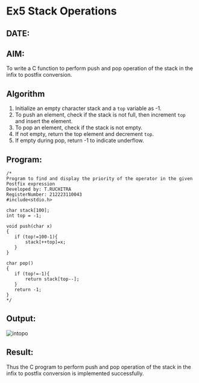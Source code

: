# Ex5 Stack Operations
## DATE:
## AIM:
To write a C function to perform push and pop operation of the stack in the infix to postfix conversion.

## Algorithm
1. Initialize an empty character stack and a `top` variable as -1.
2. To push an element, check if the stack is not full, then increment `top` and insert the element.
3. To pop an element, check if the stack is not empty.
4. If not empty, return the top element and decrement `top`.
5. If empty during pop, return -1 to indicate underflow.  

## Program:
```
/*
Program to find and display the priority of the operator in the given Postfix expression
Developed by: T.RUCHITRA
RegisterNumber: 212223110043
#include<stdio.h>

char stack[100];
int top = -1;

void push(char x)
{
   if (top!=100-1){
       stack[++top]=x;
   }
}

char pop()
{
   if (top!=-1){
       return stack[top--];
   }
   return -1;
}
*/
```

## Output:
![intopo](https://github.com/user-attachments/assets/d446336b-971a-4c52-a4da-43d15b07068f)


## Result:
Thus the C program to perform push and pop operation of the stack in the infix to postfix conversion is implemented successfully.
